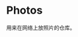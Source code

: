 <!--
 * @Author: chang_an
 * @Date: 2019-12-18 20:18:05
 * @LastEditors  : chang_an
 * @LastEditTime : 2019-12-20 16:53:23
 * @FilePath: \photos\README.md
 -->

# Photos

用来在网络上放照片的仓库。


